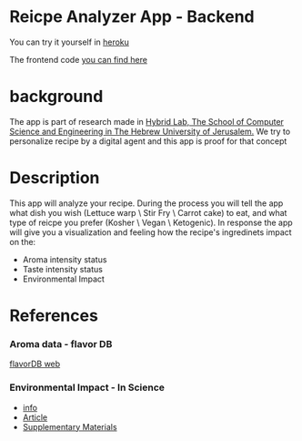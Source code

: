 # Reicpe Analyzer App - Backend

You can try it yourself in [heroku](https://dg-backend.herokuapp.com/)

The frontend code [you can find here](https://github.com/noamdom/dg-app/tree/frontend)

#  background
The app is part of research made in [Hybrid Lab, The School of Computer 
Science and Engineering in The Hebrew University of Jerusalem.](http://digitalgastronomy.co/)
We try to personalize recipe by a digital agent and this app is proof 
for that concept



# Description
This app will analyze your recipe.
During the process you will tell the app what dish 
you wish (Lettuce warp \ Stir Fry \ Carrot cake) to eat, and what type of reicpe you 
prefer (Kosher \ Vegan \ Ketogenic). In response the app will give you  a visualization and feeling how the  recipe's ingredinets impact on the:
* Aroma intensity status
* Taste intensity status
* Environmental Impact

# References
###  Aroma data - flavor DB
[flavorDB web](https://cosylab.iiitd.edu.in/flavordb/search)
###  Environmental Impact - In Science
* [info](https://science.sciencemag.org/content/363/6429/eaaw9908)
* [Article](https://josephpoore.com/Science%20360%206392%20987%20-%20Accepted%20Manuscript.pdf)
* [Supplementary Materials](https://science.sciencemag.org/content/suppl/2018/05/30/360.6392.987.DC1)
















